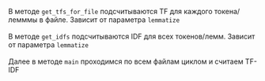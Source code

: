 В методе `get_tfs_for_file` подсчитываются TF для каждого токена/лемммы в файле. Зависит от параметра `lemmatize`<br><br>
В методе `get_idfs` подсчитываются IDF для всех токенов/лемм. Зависит от параметра `lemmatize`<br><br>
Далее в методе `main` проходимся по всем файлам циклом и считаем TF-IDF